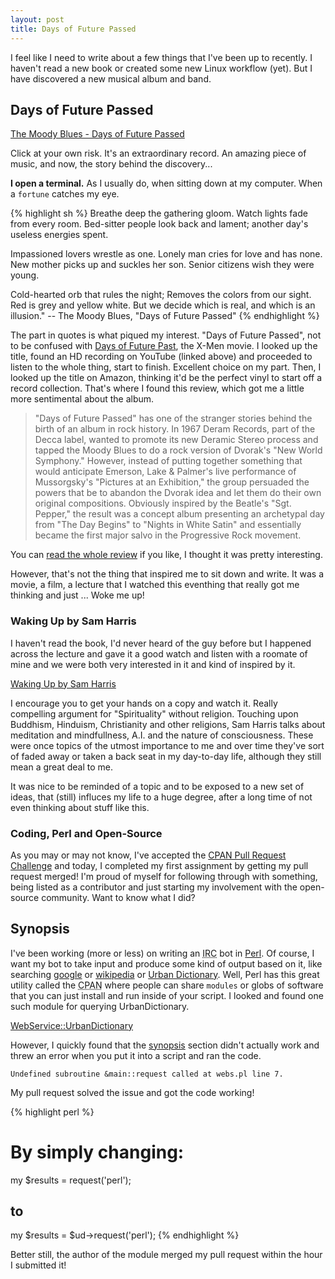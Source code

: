 ```yaml
---
layout: post
title: Days of Future Passed
---
```


I feel like I need to write about a few things that I've been up to recently. I haven't read a new book or created some new Linux workflow (yet). But I have discovered a new musical album and band. 

## Days of Future Passed

[The Moody Blues - Days of Future Passed](https://www.youtube.com/watch?v=2y_9hwW1eV0&feature=youtu.be&t=1s)

Click at your own risk. It's an extraordinary record. An amazing piece of music, and now, the story behind the discovery...

<strong>I open a terminal.</strong> As I usually do, when sitting down at my computer. When a `fortune` catches my eye. 

{% highlight sh %}
Breathe deep the gathering gloom.
Watch lights fade from every room.
Bed-sitter people look back and lament;
another day's useless energies spent.

Impassioned lovers wrestle as one.
Lonely man cries for love and has none.
New mother picks up and suckles her son.
Senior citizens wish they were young.

Cold-hearted orb that rules the night;
Removes the colors from our sight.
Red is grey and yellow white.
But we decide which is real, and which is an illusion."
                -- The Moody Blues, "Days of Future Passed"
{% endhighlight %}

The part in quotes is what piqued my interest. "Days of Future Passed", not to be confused with [Days of Future Past](https://itunes.apple.com/us/movie/x-men-days-of-future-past/id867914892), the X-Men movie. I looked up the title, found an HD recording on YouTube (linked above) and proceeded to listen to the whole thing, start to finish. Excellent choice on my part. Then, I looked up the title on Amazon, thinking it'd be the perfect vinyl to start off a record collection. That's where I found this review, which got me a little more sentimental about the album.

>"Days of Future Passed" has one of the stranger stories behind the birth of an album in rock history. In 1967 Deram Records, part of the Decca label, wanted to promote its new Deramic Stereo process and tapped the Moody Blues to do a rock version of Dvorak's "New World Symphony." However, instead of putting together something that would anticipate Emerson, Lake & Palmer's live performance of Mussorgsky's "Pictures at an Exhibition," the group persuaded the powers that be to abandon the Dvorak idea and let them do their own original compositions. Obviously inspired by the Beatle's "Sgt. Pepper," the result was a concept album presenting an archetypal day from "The Day Begins" to "Nights in White Satin" and essentially became the first major salvo in the Progressive Rock movement.

You can [read the whole review](http://www.amazon.com/gp/customer-reviews/RKBTOZTK6J9LV/ref=cm_cr_pr_rvw_ttl?ie=UTF8&ASIN=B000063J2D) if you like, I thought it was pretty interesting.

However, that's not the thing that inspired me to sit down and write. It was a movie, a film, a lecture that I watched this eventhing that really got me thinking and just ... Woke me up!

### Waking Up by Sam Harris

I haven't read the book, I'd never heard of the guy before but I happened across the lecture and gave it a good watch and listen with a roomate of mine and we were both very interested in it and kind of inspired by it.

[Waking Up by Sam Harris](https://vimeo.com/ondemand/wakingup)

I encourage you to get your hands on a copy and watch it. Really compelling argument for "Spirituality" without religion. Touching upon Buddhism, Hinduism, Christianity and other religions, Sam Harris talks about meditation and mindfullness, A.I. and the nature of consciousness. These were once topics of the utmost importance to me and over time they've sort of faded away or taken a back seat in my day-to-day life, although they still mean a great deal to me.

It was nice to be reminded of a topic and to be exposed to a new set of ideas, that (still) influces my life to a huge degree, after a long time of not even thinking about stuff like this.

### Coding, Perl and Open-Source

As you may or may not know, I've accepted the [CPAN Pull Request Challenge](http://cpan-prc.org) and today, I completed my first assignment by getting my pull request merged! I'm proud of myself for following through with something, being listed as a contributor and just starting my involvement with the open-source community. Want to know what I did?

## Synopsis

I've been working (more or less) on writing an <abbr title="Internet Relay Chat">IRC</abbr> bot in [Perl](http://perl.org). Of course, I want my bot to take input and produce some kind of output based on it, like searching [google](http://lmgtfy.com/?q=google) or [wikipedia](http://wikipedia.org) or [Urban Dictionary](http://urbandictionary.com). Well, Perl has this great utility called the <abbr title="Comprehensive Perl Archive Network">CPAN</abbr> where people can share `modules` or globs of software that you can just install and run inside of your script. I looked and found one such module for querying UrbanDictionary.

[WebService::UrbanDictionary](https://metacpan.org/pod/WebService::UrbanDictionary)

However, I quickly found that the [synopsis](https://metacpan.org/pod/WebService::UrbanDictionary#SYNOPSIS) section didn't actually work and threw an error when you put it into a script and ran the code.

`Undefined subroutine &main::request called at webs.pl line 7.`

My pull request solved the issue and got the code working!

{% highlight perl %}
# By simply changing:
my $results = request('perl');

## to
my $results = $ud->request('perl');
{% endhighlight %}

Better still, the author of the module merged my pull request within the hour I submitted it!


